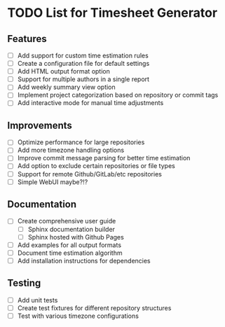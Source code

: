 # TODO List for Timesheet Generator

## Features

- [ ] Add support for custom time estimation rules
- [ ] Create a configuration file for default settings
- [ ] Add HTML output format option
- [ ] Support for multiple authors in a single report
- [ ] Add weekly summary view option
- [ ] Implement project categorization based on repository or commit tags
- [ ] Add interactive mode for manual time adjustments

## Improvements

- [ ] Optimize performance for large repositories
- [ ] Add more timezone handling options
- [ ] Improve commit message parsing for better time estimation
- [ ] Add option to exclude certain repositories or file types
- [ ] Support for remote Github/GitLab/etc repositories
- [ ] Simple WebUI maybe?!?

## Documentation

- [ ] Create comprehensive user guide
  - [ ] Sphinx documentation builder
  - [ ] Sphinx hosted with Github Pages
- [ ] Add examples for all output formats
- [ ] Document time estimation algorithm
- [ ] Add installation instructions for dependencies

## Testing

- [ ] Add unit tests
- [ ] Create test fixtures for different repository structures
- [ ] Test with various timezone configurations
